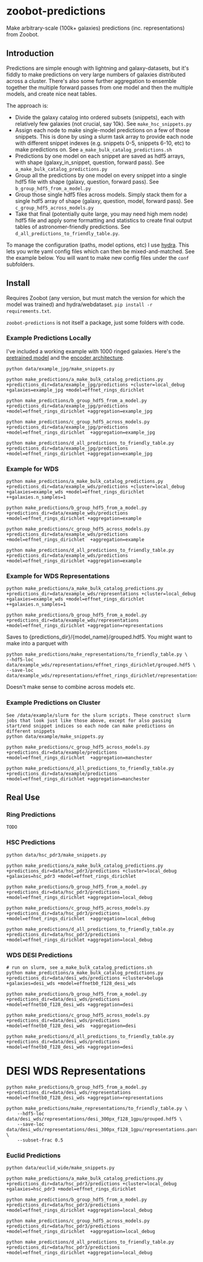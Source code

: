 # zoobot-predictions
Make arbitrary-scale (100k+ galaxies) predictions (inc. representations) from Zoobot.

## Introduction

Predictions are simple enough with lightning and galaxy-datasets, but it's fiddly to make predictions on very large numbers of galaxies distributed across a cluster. There's also some further aggregation to ensemble together the multiple forward passes from one model and then the multiple models, and create nice neat tables.

The approach is:

- Divide the galaxy catalog into ordered subsets (snippets), each with relatively few galaxies (not crucial, say 10k). See `make_hsc_snippets.py`
- Assign each node to make single-model predictions on a few of those snippets. This is done by using a slurm task array to provide each node with different snippet indexes (e.g. snippets 0-5, snippets 6-10, etc) to make predictions on.  See `a_make_bulk_catalog_predictions.sh`
- Predictions by one model on each snippet are saved as hdf5 arrays, with shape (galaxy_in_snippet, question, forward pass). See `a_make_bulk_catalog_predictions.py`
- Group all the predictions by one model on every snippet into a single hdf5 file with shape (galaxy, question, forward pass). See `b_group_hdf5_from_a_model.py`
- Group those single hdf5 files across models. Simply stack them for a single hdf5 array of shape (galaxy, question, model, forward pass). See `c_group_hdf5_across_models.py`
- Take that final (potentially quite large, you may need high mem node) hdf5 file and apply some formatting and statistics to create final output tables of astronomer-friendly predictions. See `d_all_predictions_to_friendly_table.py`.

To manage the configuration (paths, model options, etc) I use [hydra](https://hydra.cc/docs/intro/). This lets you write yaml config files which can then be mixed-and-matched. See the example below. You will want to make new config files under the `conf` subfolders.

## Install

Requires Zoobot (any version, but must match the version for which the model was trained) and hydra/webdataset. `pip install -r requirements.txt`.

`zoobot-predictions` is not itself a package, just some folders with code.

### Example Predictions Locally

I've included a working example with 1000 ringed galaxies. Here's the [pretrained model](https://dl.dropboxusercontent.com/s/epam7u354zzx62n/binary_ring_resnet_greyscale.ckpt?dl=0) and the [encoder architecture](https://dl.dropboxusercontent.com/s/hvyfw6avwhep4qqpg4wwg/resnet50_greyscale_224px.ckpt?rlkey=hconeglfnsxt73ot2gq8xg6p3&dl=0).

    python data/example_jpg/make_snippets.py 

    python make_predictions/a_make_bulk_catalog_predictions.py +predictions_dir=data/example_jpg/predictions +cluster=local_debug +galaxies=example_jpg +model=effnet_rings_dirichlet

    python make_predictions/b_group_hdf5_from_a_model.py +predictions_dir=data/example_jpg/predictions +model=effnet_rings_dirichlet +aggregation=example_jpg

    python make_predictions/c_group_hdf5_across_models.py +predictions_dir=data/example_jpg/predictions +model=effnet_rings_dirichlet  +aggregation=example_jpg

    python make_predictions/d_all_predictions_to_friendly_table.py +predictions_dir=data/example_jpg/predictions +model=effnet_rings_dirichlet +aggregation=example_jpg

### Example for WDS

    python make_predictions/a_make_bulk_catalog_predictions.py +predictions_dir=data/example_wds/predictions +cluster=local_debug +galaxies=example_wds +model=effnet_rings_dirichlet  ++galaxies.n_samples=1

    python make_predictions/b_group_hdf5_from_a_model.py +predictions_dir=data/example_wds/predictions +model=effnet_rings_dirichlet +aggregation=example

    python make_predictions/c_group_hdf5_across_models.py +predictions_dir=data/example_wds/predictions +model=effnet_rings_dirichlet  +aggregation=example

    python make_predictions/d_all_predictions_to_friendly_table.py +predictions_dir=data/example_wds/predictions +model=effnet_rings_dirichlet +aggregation=example

### Example for WDS Representations

    python make_predictions/a_make_bulk_catalog_predictions.py +predictions_dir=data/example_wds/representations +cluster=local_debug +galaxies=example_wds +model=effnet_rings_dirichlet ++galaxies.n_samples=1

    python make_predictions/b_group_hdf5_from_a_model.py +predictions_dir=data/example_wds/representations +model=effnet_rings_dirichlet +aggregation=representations

Saves to {predictions_dir}/{model_name}/grouped.hdf5. You might want to make into a parquet with

    python make_predictions/make_representations/to_friendly_table.py \
    --hdf5-loc data/example_wds/representations/effnet_rings_dirichlet/grouped.hdf5 \
    --save-loc data/example_wds/representations/effnet_rings_dirichlet/representations.parquet

Doesn't make sense to combine across models etc.

### Example Predictions on Cluster

    See /data/example/slurm for the slurm scripts. These construct slurm jobs that look just like those above, except for also passing start/end snippet indices so each node can make predictions on different snippets
    python data/example/make_snippets.py 
    
    python make_predictions/c_group_hdf5_across_models.py +predictions_dir=data/example/predictions +model=effnet_rings_dirichlet  +aggregation=manchester

    python make_predictions/d_all_predictions_to_friendly_table.py +predictions_dir=data/example/predictions +model=effnet_rings_dirichlet +aggregation=manchester

## Real Use

### Ring Predictions

    TODO

### HSC Predictions

    python data/hsc_pdr3/make_snippets.py 

    python make_predictions/a_make_bulk_catalog_predictions.py +predictions_dir=data/hsc_pdr3/predictions +cluster=local_debug +galaxies=hsc_pdr3 +model=effnet_rings_dirichlet

    python make_predictions/b_group_hdf5_from_a_model.py +predictions_dir=data/hsc_pdr3/predictions +model=effnet_rings_dirichlet +aggregation=local_debug

    python make_predictions/c_group_hdf5_across_models.py +predictions_dir=data/hsc_pdr3/predictions +model=effnet_rings_dirichlet  +aggregation=local_debug

    python make_predictions/d_all_predictions_to_friendly_table.py +predictions_dir=data/hsc_pdr3/predictions +model=effnet_rings_dirichlet +aggregation=local_debug


### WDS DESI Predictions

    # run on slurm, see a_make_bulk_catalog_predictions.sh
    python make_predictions/a_make_bulk_catalog_predictions.py +predictions_dir=data/desi_wds/predictions +cluster=beluga +galaxies=desi_wds +model=effnetb0_f128_desi_wds

    python make_predictions/b_group_hdf5_from_a_model.py +predictions_dir=data/desi_wds/predictions +model=effnetb0_f128_desi_wds +aggregation=desi

    python make_predictions/c_group_hdf5_across_models.py +predictions_dir=data/desi_wds/predictions +model=effnetb0_f128_desi_wds  +aggregation=desi

    python make_predictions/d_all_predictions_to_friendly_table.py +predictions_dir=data/desi_wds/predictions +model=effnetb0_f128_desi_wds +aggregation=desi


# DESI WDS Representations

    python make_predictions/b_group_hdf5_from_a_model.py +predictions_dir=data/desi_wds/representations +model=effnetb0_f128_desi_wds +aggregation=representations

    python make_predictions/make_representations/to_friendly_table.py \
        --hdf5-loc data/desi_wds/representations/desi_300px_f128_1gpu/grouped.hdf5 \
        --save-loc data/desi_wds/representations/desi_300px_f128_1gpu/representations.parquet \
        --subset-frac 0.5

### Euclid Predictions

    python data/euclid_wide/make_snippets.py 

    python make_predictions/a_make_bulk_catalog_predictions.py +predictions_dir=data/hsc_pdr3/predictions +cluster=local_debug +galaxies=hsc_pdr3 +model=effnet_rings_dirichlet

    python make_predictions/b_group_hdf5_from_a_model.py +predictions_dir=data/hsc_pdr3/predictions +model=effnet_rings_dirichlet +aggregation=local_debug

    python make_predictions/c_group_hdf5_across_models.py +predictions_dir=data/hsc_pdr3/predictions +model=effnet_rings_dirichlet  +aggregation=local_debug

    python make_predictions/d_all_predictions_to_friendly_table.py +predictions_dir=data/hsc_pdr3/predictions +model=effnet_rings_dirichlet +aggregation=local_debug
